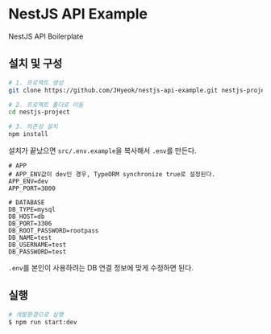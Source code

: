 # NestJS API Example

NestJS API Boilerplate

## 설치 및 구성

```bash
# 1. 프로젝트 생성
git clone https://github.com/JHyeok/nestjs-api-example.git nestjs-project

# 2. 프로젝트 폴더로 이동
cd nestjs-project

# 3. 의존성 설치
npm install
```

설치가 끝났으면 `src/.env.example`을 복사해서 `.env`를 만든다.

```
# APP
# APP_ENV값이 dev인 경우, TypeORM synchronize true로 설정된다.
APP_ENV=dev
APP_PORT=3000

# DATABASE
DB_TYPE=mysql
DB_HOST=db
DB_PORT=3306
DB_ROOT_PASSWORD=rootpass
DB_NAME=test
DB_USERNAME=test
DB_PASSWORD=test
```

`.env`를 본인이 사용하려는 DB 연결 정보에 맞게 수정하면 된다.

## 실행

```bash
# 개발환경으로 실행
$ npm run start:dev
```